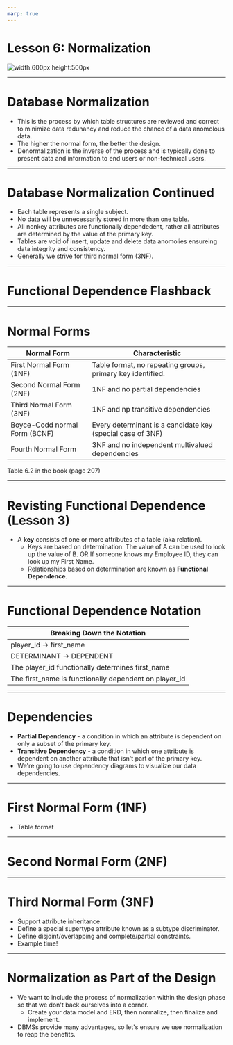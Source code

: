 ```yaml
---
marp: true
---
```


# Lesson 6: Normalization
![width:600px height:500px](https://media2.giphy.com/media/v1.Y2lkPTc5MGI3NjExam5zMTN3dWJ4dDJ2azdsZnk0YTNpMWIwdWhudG5jaG9senprYXI0bSZlcD12MV9pbnRlcm5hbF9naWZfYnlfaWQmY3Q9Zw/7hY945na01sbV4yqgR/giphy.gif)

---
# Database Normalization
- This is the process by which table structures are reviewed and correct to minimize data redunancy and reduce the chance of a data anomolous data.
- The higher the normal form, the better the design.
- Denormalization is the inverse of the process and is typically done to present data and information to end users or non-technical users.

---
# Database Normalization Continued
- Each table represents a single subject.
- No data will be unnecessarily stored in more than one table.
- All nonkey attributes are functionally dependedent, rather all attributes are determined by the value of the primary key.
- Tables are void of insert, update and delete data anomolies ensureing data integrity and consistency.
- Generally we strive for third normal form (3NF).
---
# Functional Dependence Flashback
---
# Normal Forms
| Normal Form   | Characteristic     |
| -------- | ------------- |
| First Normal Form (1NF) | Table format, no repeating groups, primary key identified. |
| Second Normal Form (2NF) | 1NF and no partial dependencies |
| Third Normal Form (3NF) | 1NF and np transitive dependencies |
| Boyce-Codd normal Form (BCNF) | Every determinant is a candidate key (special case of 3NF) |
| Fourth Normal Form | 3NF and no independent multivalued dependencies|

Table 6.2 in the book (page 207)

---
# Revisting Functional Dependence (Lesson 3)
- A **key** consists of one or more attributes of a table (aka relation).
    - Keys are based on determination: The value of A can be used to look up the value of B. OR If someone knows my Employee ID, they can look up my First Name.
    - Relationships based on determination are known as **Functional Dependence**.
---
# Functional Dependence Notation
| Breaking Down the Notation                            |
| --------                    |
|player_id → first_name|
|DETERMINANT → DEPENDENT      |
|The player_id functionally determines first_name     |
|The first_name is functionally dependent on player_id     |
---
# Dependencies
- **Partial Dependency** - a condition in which an attribute is dependent on only a subset of the primary key.
- **Transitive Dependency** - a condition in which one attribute is dependent on another attribute that isn't part of the primary key.
- We're going to use dependency diagrams to visualize our data dependencies.
---

# First Normal Form (1NF)
- Table format
---
# Second Normal Form (2NF)

---
# Third Normal Form (3NF)
- Support attribute inheritance.
- Define a special supertype attribute known as a subtype discriminator.
- Define disjoint/overlapping and complete/partial constraints.
- Example time!
---
# Normalization as Part of the Design
- We want to include the process of normalization within the design phase so that we don't back ourselves into a corner.
    - Create your data model and ERD, then normalize, then finalize and implement.
- DBMSs provide many advantages, so let's ensure we use normalization to reap the benefits.